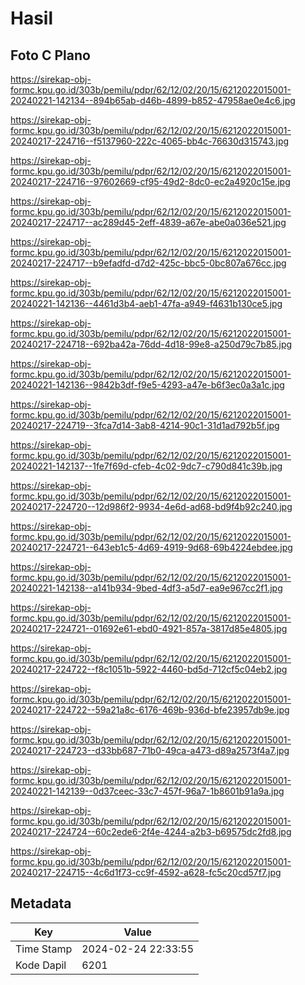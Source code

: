 # Hasil

## Foto C Plano

https://sirekap-obj-formc.kpu.go.id/303b/pemilu/pdpr/62/12/02/20/15/6212022015001-20240221-142134--894b65ab-d46b-4899-b852-47958ae0e4c6.jpg

https://sirekap-obj-formc.kpu.go.id/303b/pemilu/pdpr/62/12/02/20/15/6212022015001-20240217-224716--f5137960-222c-4065-bb4c-76630d315743.jpg

https://sirekap-obj-formc.kpu.go.id/303b/pemilu/pdpr/62/12/02/20/15/6212022015001-20240217-224716--97602669-cf95-49d2-8dc0-ec2a4920c15e.jpg

https://sirekap-obj-formc.kpu.go.id/303b/pemilu/pdpr/62/12/02/20/15/6212022015001-20240217-224717--ac289d45-2eff-4839-a67e-abe0a036e521.jpg

https://sirekap-obj-formc.kpu.go.id/303b/pemilu/pdpr/62/12/02/20/15/6212022015001-20240217-224717--b9efadfd-d7d2-425c-bbc5-0bc807a676cc.jpg

https://sirekap-obj-formc.kpu.go.id/303b/pemilu/pdpr/62/12/02/20/15/6212022015001-20240221-142136--4461d3b4-aeb1-47fa-a949-f4631b130ce5.jpg

https://sirekap-obj-formc.kpu.go.id/303b/pemilu/pdpr/62/12/02/20/15/6212022015001-20240217-224718--692ba42a-76dd-4d18-99e8-a250d79c7b85.jpg

https://sirekap-obj-formc.kpu.go.id/303b/pemilu/pdpr/62/12/02/20/15/6212022015001-20240221-142136--9842b3df-f9e5-4293-a47e-b6f3ec0a3a1c.jpg

https://sirekap-obj-formc.kpu.go.id/303b/pemilu/pdpr/62/12/02/20/15/6212022015001-20240217-224719--3fca7d14-3ab8-4214-90c1-31d1ad792b5f.jpg

https://sirekap-obj-formc.kpu.go.id/303b/pemilu/pdpr/62/12/02/20/15/6212022015001-20240221-142137--1fe7f69d-cfeb-4c02-9dc7-c790d841c39b.jpg

https://sirekap-obj-formc.kpu.go.id/303b/pemilu/pdpr/62/12/02/20/15/6212022015001-20240217-224720--12d986f2-9934-4e6d-ad68-bd9f4b92c240.jpg

https://sirekap-obj-formc.kpu.go.id/303b/pemilu/pdpr/62/12/02/20/15/6212022015001-20240217-224721--643eb1c5-4d69-4919-9d68-69b4224ebdee.jpg

https://sirekap-obj-formc.kpu.go.id/303b/pemilu/pdpr/62/12/02/20/15/6212022015001-20240221-142138--a141b934-9bed-4df3-a5d7-ea9e967cc2f1.jpg

https://sirekap-obj-formc.kpu.go.id/303b/pemilu/pdpr/62/12/02/20/15/6212022015001-20240217-224721--01692e61-ebd0-4921-857a-3817d85e4805.jpg

https://sirekap-obj-formc.kpu.go.id/303b/pemilu/pdpr/62/12/02/20/15/6212022015001-20240217-224722--f8c1051b-5922-4460-bd5d-712cf5c04eb2.jpg

https://sirekap-obj-formc.kpu.go.id/303b/pemilu/pdpr/62/12/02/20/15/6212022015001-20240217-224722--59a21a8c-6176-469b-936d-bfe23957db9e.jpg

https://sirekap-obj-formc.kpu.go.id/303b/pemilu/pdpr/62/12/02/20/15/6212022015001-20240217-224723--d33bb687-71b0-49ca-a473-d89a2573f4a7.jpg

https://sirekap-obj-formc.kpu.go.id/303b/pemilu/pdpr/62/12/02/20/15/6212022015001-20240221-142139--0d37ceec-33c7-457f-96a7-1b8601b91a9a.jpg

https://sirekap-obj-formc.kpu.go.id/303b/pemilu/pdpr/62/12/02/20/15/6212022015001-20240217-224724--60c2ede6-2f4e-4244-a2b3-b69575dc2fd8.jpg

https://sirekap-obj-formc.kpu.go.id/303b/pemilu/pdpr/62/12/02/20/15/6212022015001-20240217-224715--4c6d1f73-cc9f-4592-a628-fc5c20cd57f7.jpg


## Metadata

| Key        | Value               |
| ---------- | ------------------- |
| Time Stamp | 2024-02-24 22:33:55 |
| Kode Dapil | 6201                |



